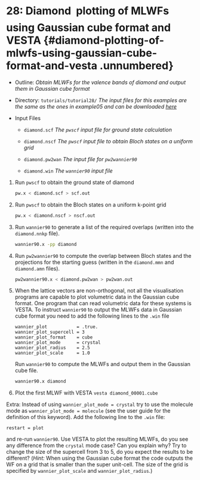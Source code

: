 # 28: Diamond &#151; plotting of MLWFs using Gaussian cube format and VESTA {#diamond-plotting-of-mlwfs-using-gaussian-cube-format-and-vesta .unnumbered}

-   Outline: *Obtain MLWFs for the valence bands of diamond and output
    them in Gaussian cube format*

-   Directory: `tutorials/tutorial28/` *The input files for this examples
    are the same as the ones in example05 and can be downloaded [here](https://github.com/wannier-developers/wannier90/tutorials/tutorial28)*

-   Input Files

    -    `diamond.scf` *The `pwscf` input file for ground
        state calculation*

    -    `diamond.nscf` *The `pwscf` input file to obtain
        Bloch states on a uniform grid*

    -    `diamond.pw2wan` *The input file for `pw2wannier90`*

    -    `diamond.win` *The `wannier90` input file*

1.  Run `pwscf` to obtain the ground state of diamond

    ```bash title="Terminal"
    pw.x < diamond.scf > scf.out
    ```

2.  Run `pwscf` to obtain the Bloch states on a uniform
    k-point grid

    ```bash title="Terminal"
    pw.x < diamond.nscf > nscf.out
    ```

3.  Run `wannier90` to generate a list of the required overlaps (written
    into the `diamond.nnkp` file).

    ```bash title="Terminal"
    wannier90.x -pp diamond
    ```

4.  Run `pw2wannier90` to compute the overlap between Bloch states and
    the projections for the starting guess (written in the `diamond.mmn`
    and `diamond.amn` files).

    ```bash title="Terminal"
    pw2wannier90.x < diamond.pw2wan > pw2wan.out
    ```

5.  When the lattice vectors are non-orthogonal, not all the
    visualisation programs are capable to plot volumetric data in the
    Gaussian cube format. One program that can read volumetric data for
    these systems is VESTA. To instruct `wannier90` to output the MLWFs
    data in Gaussian cube format you need to add the following lines to
    the `.win` file

    ```vi title="Input file"
    wannier_plot           = .true.
    wannier_plot_supercell = 3
    wannier_plot_format    = cube
    wannier_plot_mode      = crystal
    wannier_plot_radius    = 2.5
    wannier_plot_scale     = 1.0
    ```

    Run `wannier90` to compute the MLWFs and output them in the Gaussian
    cube file.

    ```bash title="Terminal"
    wannier90.x diamond
    ```

6.  Plot the first MLWF with VESTA `vesta diamond_00001.cube`

Extra: Instead of using `wannier_plot_mode = crystal` try to use the
molecule mode as `wannier_plot_mode = molecule` (see the user guide for
the definition of this keyword). Add the following line to the `.win`
file:

```vi title="Input file"
restart = plot
```

and re-run `wannier90`. Use VESTA to plot the resulting MLWFs, do you
see any difference from the `crystal` mode case? Can you explain why?
Try to change the size of the supercell from 3 to 5, do you expect the
results to be different? (*Hint:* When using the Gaussian cube format
the code outputs the WF on a grid that is smaller than the super
unit-cell. The size of the grid is specified by `wannier_plot_scale` and
`wannier_plot_radius`.)


